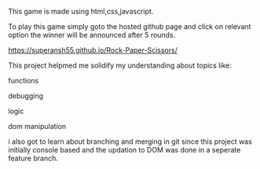 This game is made using html,css,javascript.

To play this game simply goto the hosted github page and click on relevant option the winner will be announced after 5 rounds.

https://superansh55.github.io/Rock-Paper-Scissors/

This project helpmed me solidify my understanding about topics like:

functions

debugging

logic

dom manipulation

i also got to learn about branching and merging in git since this project was initially console based and the updation to DOM was done in a seperate feature branch.
